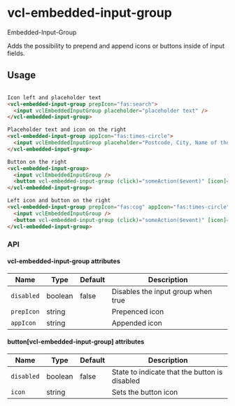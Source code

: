 # vcl-embedded-input-group

Embedded-Input-Group

Adds the possibility to prepend and append icons or buttons inside of input fields.

## Usage

```html

Icon left and placeholder text
<vcl-embedded-input-group prepIcon="fas:search">
  <input vclEmbeddedInputGroup placeholder="placeholder text" />
</vcl-embedded-input-group>

Placeholder text and icon on the right
<vcl-embedded-input-group appIcon="fas:times-circle">
  <input vclEmbeddedInputGroup placeholder="Postcode, City, Name of the Workshop" />
</vcl-embedded-input-group>

Button on the right
<vcl-embedded-input-group>
  <input vclEmbeddedInputGroup />
  <button vcl-embedded-input-group (click)="someAction($event)" [icon]="'fas:search'"></button>
</vcl-embedded-input-group>

Left icon and button on the right
<vcl-embedded-input-group prepIcon="fas:cog" appIcon="fas:times-circle">
  <input vclEmbeddedInputGroup />
  <button vcl-embedded-input-group (click)="someAction($event)" [icon]="'fas:times-circle'"></button>
</vcl-embedded-input-group>
```

### API

#### vcl-embedded-input-group attributes

| Name                                | Type        | Default            | Description
| ----------------------------------  | ----------- | ------------------ |--------------
| `disabled`                          | boolean     | false              | Disables the input group when true
| `prepIcon`                          | string      |                    | Prepenced icon
| `appIcon`                           | string      |                    | Appended icon


#### button[vcl-embedded-input-group] attributes

| Name                | Type        | Default  | Description
| ------------        | ----------- | -------- |--------------
| `disabled`          | boolean     | false    | State to indicate that the button is disabled
| `icon`              | string      |          | Sets the button icon
